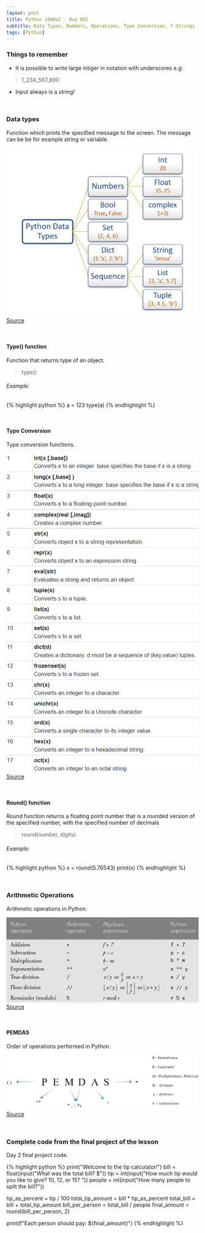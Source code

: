 ```yaml
---
layout: post
title: Python 100DoC - Day 002
subtitle: Data Types, Numbers, Operations, Type Conversion, f-Strings
tags: [Python]
---
```





### Things to remember

- It is possible to write large intiger in notation with underscores e.g:
> 1_234_567_890

- Input always is a string!



&nbsp;
### Data types

Function which prints the specified message to the screen.
The message can be be for example string or variable.

<div class="image">
    <a href="/assets/posts/2022-06-12-100DoC-002/1.jpg">
        <img 
            src="/assets/posts/2022-06-12-100DoC-002/1.jpg" 
            alt="Python datatypes"
        >
        <a href="https://pynative.com/python-data-types/">Source</a>
    </a>
</div>

&nbsp;
#### Type() function

Function that returns type of an object.

> type()

###### Example:
{% highlight python %}
a = 123
type(a)
{% endhighlight %}


&nbsp;
#### Type Conversion

Type conversion functions.


<div class="image">
    <a href="/assets/posts/2022-06-12-100DoC-002/2.png">
        <img 
            src="/assets/posts/2022-06-12-100DoC-002/2.png" 
            alt="Type converstion" />
        <a href="https://www.tutorialspoint.com/data-type-conversion-in-python">Source</a>
    </a>
</div>

&nbsp;
#### Round() function

Round function returns a floating point number that is a rounded version of the specified number, with the specified number of decimals

> round(number, digits)

###### Example:
{% highlight python %}
x = round(5.76543)
print(x)
{% endhighlight %}



&nbsp;
### Arithmetic Operations

Arithmetic operations in Python.

<div class="image">
    <a href="/assets/posts/2022-06-12-100DoC-002/3.png">
        <img 
            src="/assets/posts/2022-06-12-100DoC-002/3.png" 
            alt="Python Arithmetic Operations" />
        <a href="https://www.w3computing.com/python/wp-content/uploads/sites/8/2020/03/python-arithmetic-operators.png">Source</a>
    </a>
</div>


&nbsp;
#### PEMDAS

Order of operations performed in Python.

<div class="image">
    <a href="/assets/posts/2022-06-12-100DoC-002/4.png">
        <img 
            src="/assets/posts/2022-06-12-100DoC-002/4.png" 
            alt="PEMDAS" />
        <a href="https://majyori.com/python/operator-precedency">Source</a>
    </a>
</div>


&nbsp;
### Complete code from the final project of the lesson

Day 2 final project code.

{% highlight python %}
print("Welcome to the tip calculator!")
bill = float(input("What was the total bill? $"))
tip = int(input("How much tip would you like to give? 10, 12, or 15? "))
people = int(input("How many people to split the bill?"))

tip_as_percent = tip / 100
total_tip_amount = bill * tip_as_percent
total_bill = bill + total_tip_amount
bill_per_person = total_bill / people
final_amount = round(bill_per_person, 2)

print(f"Each person should pay: ${final_amount}")
{% endhighlight %}